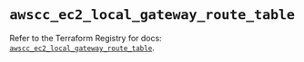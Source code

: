 # `awscc_ec2_local_gateway_route_table`

Refer to the Terraform Registry for docs: [`awscc_ec2_local_gateway_route_table`](https://registry.terraform.io/providers/hashicorp/awscc/0.70.0/docs/resources/ec2_local_gateway_route_table).
